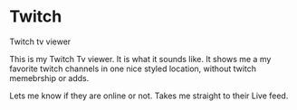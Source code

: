 # Twitch
Twitch tv viewer

This is my Twitch Tv viewer. It is what it sounds like. 
It shows me a my favorite twitch channels in one nice styled location, 
without twitch memebrship or adds. 

Lets me know if they are online or not.
Takes me straight to their Live feed.
